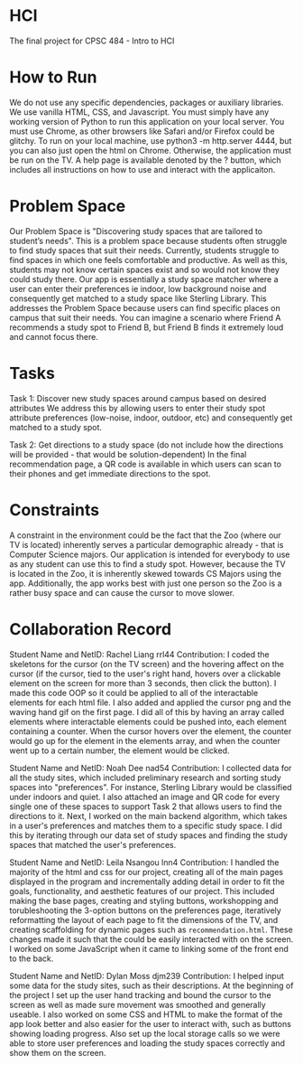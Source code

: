 # HCI
The final project for CPSC 484 - Intro to HCI

# How to Run
We do not use any specific dependencies, packages or auxiliary libraries. We use vanilla HTML, CSS, and Javascript. You must simply have any working version of Python to run this application on your local server. You must use Chrome, as other browsers like Safari and/or Firefox could be glitchy. To run on your local machine, use python3 -m http.server 4444, but you can also just open the html on Chrome. Otherwise, the application must be run on the TV. A help page is available denoted by the ? button, which includes all instructions on how to use and interact with the applicaiton. 

# Problem Space
Our Problem Space is "Discovering study spaces that are tailored to student’s needs". This is a problem space because students often struggle to find study spaces that suit their needs. Currently, students struggle to find spaces in which one feels comfortable and productive. As well as this, students may not know certain spaces exist and so would not know they could study there. Our app is essentially a study space matcher where a user can enter their preferences ie indoor, low background noise and consequently get matched to a study space like Sterling Library. This addresses the Problem Space because users can find specific places on campus that suit their needs. You can imagine a scenario where Friend A recommends a study spot to Friend B, but Friend B finds it extremely loud and cannot focus there. 

# Tasks
Task 1:
Discover new study spaces around campus based on desired attributes 
We address this by allowing users to enter their study spot attribute preferences (low-noise, indoor, outdoor, etc) and consequently get matched to a study spot.

Task 2:
Get directions to a study space (do not include how the directions will be provided - that would be solution-dependent)
In the final recommendation page, a QR code is available in which users can scan to their phones and get immediate directions to the spot. 

# Constraints
A constraint in the environment could be the fact that the Zoo (where our TV is located) inherently serves a particular demographic already - that is Computer Science majors. Our application is intended for everybody to use as any student can use this to find a study spot. However, because the TV is located in the Zoo, it is inherently skewed towards CS Majors using the app. Additionally, the app works best with just one person so the Zoo is a rather busy space and can cause the cursor to move slower. 

# Collaboration Record
Student Name and NetID: Rachel Liang rrl44
Contribution: I coded the skeletons for the cursor (on the TV screen) and the hovering affect on the cursor (if the cursor, tied to the user's right hand, hovers over a clickable element on the screen for more than 3 seconds, then click the button). I made this code OOP so it could be applied to all of the interactable elements for each html file. I also added and applied the cursor png and the waving hand gif on the first page. I did all of this by having an array called elements where interactable elements could be pushed into, each element containing a counter. When the cursor hovers over the element, the counter would go up for the element in the elements array, and when the counter went up to a certain number, the element would be clicked.

Student Name and NetID: Noah Dee nad54
Contribution: I collected data for all the study sites, which included preliminary research and sorting study spaces into "preferences". For instance, Sterling Library would be classified under indoors and quiet. I also attached an image and QR code for every single one of these spaces to support Task 2 that allows users to find the directions to it. Next, I worked on the main backend algorithm, which takes in a user's preferences and matches them to a specific study space. I did this by iterating through our data set of study spaces and finding the study spaces that matched the user's preferences.

Student Name and NetID: Leila Nsangou lnn4
Contribution: I handled the majority of the html and css for our project, creating all of the main pages displayed in the program and incrementally adding detail in order to fit the goals, functionality, and aesthetic features of our project. This included making the base pages, creating and styling buttons, workshopping and torubleshooting the 3-option buttons on the preferences page, iteratively reformatting the layout of each page to fit the dimensions of the TV, and creating scaffolding for dynamic pages such as `recommendation.html`. These changes made it such that the could be easily interacted with on the screen. I worked on some JavaScript when it came to linking some of the front end to the back. 

Student Name and NetID: Dylan Moss djm239
Contribution: I helped input some data for the study sites, such as their descriptions. At the beginning of the project I set up the user hand tracking and bound the cursor to the screen as well as made sure movement was smoothed and generally useable. I also worked on some CSS and HTML to make the format of the app look better and also easier for the user to interact with, such as buttons showing loading progress. Also set up the local storage calls so we were able to store user preferences and loading the study spaces correctly and show them on the screen.